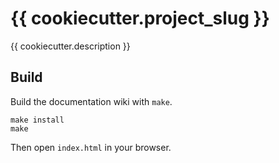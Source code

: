 # {{ cookiecutter.project_slug }}

{{ cookiecutter.description }}

## Build

Build the documentation wiki with `make`.

```
make install
make
```

Then open `index.html` in your browser.
